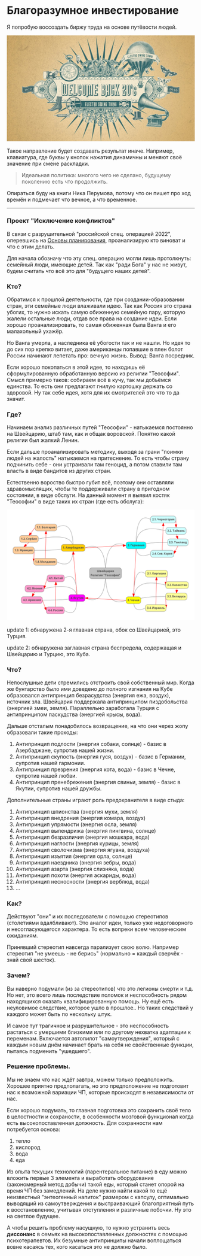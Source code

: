 # Благоразумное инвестирование

Я попробую воссоздать биржу труда на основе путёвости людей.

![](../../Картинки/back20.jpg)

Такое направление будет создавать результат иначе. Например, клавиатура, где буквы у кнопок нажатия динамичны и меняют своё значение при смене раскладки.

> Идеальная политика: многого чего не сделано, будущему поколению есть что продолжить.

Опираться буду на книги Ника Перумова, потому что он пишет про ход времён и подмечает что вечное, а что временное.

---------------------------------

### Проект "Исключение конфликтов"

В связи с разрушительной "российской спец. операцией 2022", оперевшись на <a href="/Прототипы/Основы планирования/README.md">Основы планирования</a>, проанализирую кто виноват и что с этим делать.

Для начала обозначу что эту спец. операцию могли лишь протолкнуть: семейный люди, имеющие детей. Так как "ради Бога" у нас не живут, будем считать что всё это для "будущего наших детей".

### Кто?

Обратимся к прошлой деятельности, где при создании-образовании стран, эти семейные люди влаживали идею. Так как Россия это страна убогих, то нужно искать самую обиженную семейную пару, которую жалели остальные люди, отдав все права на создание идеи. Если хорошо проанализировать, то самая обиженная была Ванга и его малахольный ухажёр.

Но Ванга умерла, а наследника её убогости так и не нашли. Но идея то до сих пор крепко витает, даже американцы попавшие в плен болот России начинают лепетать про: вечную жизнь. Вывод: Ванга посредник.

Если хорошо покопаться в этой идее, то находишь её сформулированную обработанную версию из религии "Теософии". Смысл примерно таков: собираем всё в кучу, так мы добьёмся единства. То есть они предлагают гнилую картошку держать со здоровой. Ну так себе идея, хотя для их смотрителей это что то да значит.

### Где?

Начинаем анализ различных путей "Теософии" - натыкаемся постоянно на Швейцарию, штаб там, как и общак воровской. Понятно какой религии был жалкий Ленин.

Если дальше проанализировать методику, выходя за грани "поимки людей на жалость" натыкаемся на притеснение. То есть чтобы страну подчинить себе - они устраивали там геноцид, а потом ставили там власть в виде бандитов из других стран.

Естественно вороство быстро губит всё, поэтому они оставляли здравомыслящих, чтобы те поддерживали страну в пригодном состоянии, в виде обслуги. На данный момент я выявил костяк "Теософии" в виде таких их стран (где есть обслуга):

![](./Картинки/bad_contry_v3.png)

update 1: обнаружена 2-я главная страна, обок со Швейцарией, это Турция.

update 2: обнаружена заглавная страна беспредела, содержащая и Швейцарию и Турцию, это Куба.

### Что?

Непослушные дети стремились отстроить свой собственный мир. Когда же бунтарство было ими доведено до полного изгнания на Кубе образовался антипринцип безрасудства (энергия ежа, воздух), источник зла. Швейцария поддержала антипринципом пиздобольства (энергией змеи, земля). Параллельно заработала Турция с антипринципом паскудства (энергией крысы, вода).

Дальше отсталым понадобилось возвращение, на что они через жопу образовали такие проходы:
1. Антипринцип подлости (энергия собаки, солнце) - базис в Азербаджане, супротив нашей жизни.
2. Антипринцип скупость (энергия гуся, воздух) - базис в Германии, супротив нашей гармонии.
3. Антипринцип презрения (энергия кота, вода) - базис в Чечне, супротив нашей любви.
4. Антипринцип пренебрежения (энергия свиньи, земля) - базис в Якутии, супротив нашей дружбы.

Дополнительные страны играют роль предохранителя в виде стыда:
1. Антипринцип шпионства (энергия мухи, земля)
2. Антипринцип внедрения (энергия комара, воздух)
3. Антипринцип упрямости (энергия осла, земля)
4. Антипринцип выпендрижа (энергия пингвина, солнце)
5. Антипринцип безразличия (энергия мошкара, вода)
6. Антипринцип наглости (энергия курицы, земля)
7. Антипринцип сволочизма (энергия ягуана, воздуха)
8. Антипринцип изъятия (энергия орла, солнце)
9. Антипринцип наездника (энергия зебры, вода)
11. Антипринцип азарта (энергия слизняка, вода)
12. Антипринцип похоти (энергия аскариды, вода)
13. Антипринцип несносности (энергия верблюд, вода)
14. ...

### Как?

Действуют "они" и их последователи с помощью стереотипов (столетиями вдалбливают). Это аналог идеи, только уже недоговорного и несогласующегося характера. То есть вопреки всем человеческим ожиданиям. 

Принявший стереотип навсегда парализует свою волю. Например стереотип "не умеешь - не берись" (нормально = каждый сверчёк - знай свой шесток).

### Зачем?

Вы наверно подумали (из за стереотипов) что это легионы смерти и т.д. Но нет, это всего лишь последствие поломок и неспособность рядом находящихся оказать квалифицированную помощь. Ну ещё есть неуловимое следствие, которое ушло в прошлое.. Но таких следствий у каждого может быть по нескольку штук.

И самое тут трагичное и разрушительное - это неспособность растаться с умершими близкими или по другому нехватка адаптации к переменам. Включается автопилот "самоутверждения", который с каждым новым днём начинает брать на себя не свойственные функции, пытаясь подменить "ушедшего".

### Решение проблемы.

Мы не знаем что нас ждёт завтра, можем только предположить. Хорошее приятно предполагать, но это предположение не подготовит нас к возможной вариации ЧП, которые происходят в независимости от нас.

Если хорошо подумать, то главная подготовка это сохранить своё тело в целостности и сохраности, в особенности мозговой функционал когда есть высокопоставленная должность. Для сохранности нам потребуется основа:
1. тепло
2. кислород
3. вода
4. еда

Из опыта текущих технологий (парентеральное питание) в еду можно вложить первые 3 элемента и выработать оборудование (закономерный метод добычи) такой еды, который станет опорой на время ЧП без замедлений. На деле нужно найти какой то ещё неизвестный "энтеогенный напиток" размером с капсулу, оптимально выводящий из самоутверждения и выстраивающий благоприятный путь к восстановлению, учитывая отступления и различные побочки. Ну это на светлое будущее.

А чтобы решить проблему насущную, то нужно устранить весь <b>диссонанс</b> в семьях на высокопоставленных должностях с помощью психотерапевтов. Их безумные антипринципы начали воплощаться вовне касаясь тех, кого касаться это не должно было.